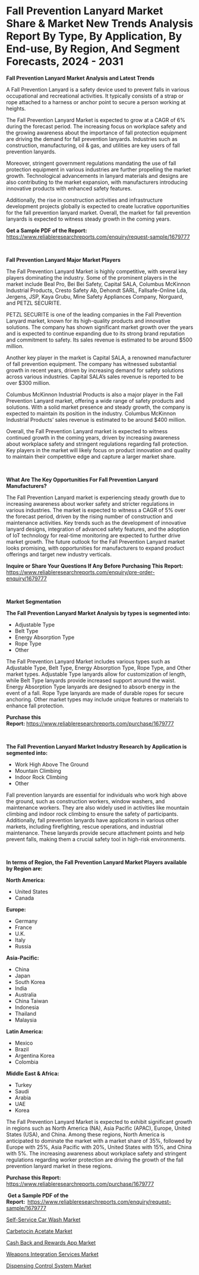 <p><h1>Fall Prevention Lanyard Market Share & Market New Trends Analysis Report By Type, By Application, By End-use, By Region, And Segment Forecasts, 2024 - 2031</h1></p><p><strong>Fall Prevention Lanyard Market Analysis and Latest Trends</strong></p>
<p><p>A Fall Prevention Lanyard is a safety device used to prevent falls in various occupational and recreational activities. It typically consists of a strap or rope attached to a harness or anchor point to secure a person working at heights.</p><p>The Fall Prevention Lanyard Market is expected to grow at a CAGR of 6% during the forecast period. The increasing focus on workplace safety and the growing awareness about the importance of fall protection equipment are driving the demand for fall prevention lanyards. Industries such as construction, manufacturing, oil & gas, and utilities are key users of fall prevention lanyards.</p><p>Moreover, stringent government regulations mandating the use of fall protection equipment in various industries are further propelling the market growth. Technological advancements in lanyard materials and designs are also contributing to the market expansion, with manufacturers introducing innovative products with enhanced safety features.</p><p>Additionally, the rise in construction activities and infrastructure development projects globally is expected to create lucrative opportunities for the fall prevention lanyard market. Overall, the market for fall prevention lanyards is expected to witness steady growth in the coming years.</p></p>
<p><strong>Get a Sample PDF of the Report:&nbsp;</strong> <a href="https://www.reliableresearchreports.com/enquiry/request-sample/1679777">https://www.reliableresearchreports.com/enquiry/request-sample/1679777</a></p>
<p>&nbsp;</p>
<p><strong>Fall Prevention Lanyard Major Market Players</strong></p>
<p><p>The Fall Prevention Lanyard Market is highly competitive, with several key players dominating the industry. Some of the prominent players in the market include Beal Pro, Bei Bei Safety, Capital SALA, Columbus McKinnon Industrial Products, Cresto Safety Ab, Dehondt SARL, Fallsafe-Online Lda, Jergens, JSP, Kaya Grubu, Mine Safety Appliances Company, Norguard, and PETZL SECURITE.</p><p>PETZL SECURITE is one of the leading companies in the Fall Prevention Lanyard market, known for its high-quality products and innovative solutions. The company has shown significant market growth over the years and is expected to continue expanding due to its strong brand reputation and commitment to safety. Its sales revenue is estimated to be around $500 million.</p><p>Another key player in the market is Capital SALA, a renowned manufacturer of fall prevention equipment. The company has witnessed substantial growth in recent years, driven by increasing demand for safety solutions across various industries. Capital SALA’s sales revenue is reported to be over $300 million.</p><p>Columbus McKinnon Industrial Products is also a major player in the Fall Prevention Lanyard market, offering a wide range of safety products and solutions. With a solid market presence and steady growth, the company is expected to maintain its position in the industry. Columbus McKinnon Industrial Products’ sales revenue is estimated to be around $400 million.</p><p>Overall, the Fall Prevention Lanyard market is expected to witness continued growth in the coming years, driven by increasing awareness about workplace safety and stringent regulations regarding fall protection. Key players in the market will likely focus on product innovation and quality to maintain their competitive edge and capture a larger market share.</p></p>
<p>&nbsp;</p>
<p><strong>What Are The Key Opportunities For Fall Prevention Lanyard Manufacturers?</strong></p>
<p><p>The Fall Prevention Lanyard market is experiencing steady growth due to increasing awareness about worker safety and stricter regulations in various industries. The market is expected to witness a CAGR of 5% over the forecast period, driven by the rising number of construction and maintenance activities. Key trends such as the development of innovative lanyard designs, integration of advanced safety features, and the adoption of IoT technology for real-time monitoring are expected to further drive market growth. The future outlook for the Fall Prevention Lanyard market looks promising, with opportunities for manufacturers to expand product offerings and target new industry verticals.</p></p>
<p><strong>Inquire or Share Your Questions If Any Before Purchasing This Report:</strong> <a href="https://www.reliableresearchreports.com/enquiry/pre-order-enquiry/1679777">https://www.reliableresearchreports.com/enquiry/pre-order-enquiry/1679777</a></p>
<p>&nbsp;</p>
<p><strong>Market Segmentation</strong></p>
<p><strong>The Fall Prevention Lanyard Market Analysis by types is segmented into:</strong></p>
<p><ul><li>Adjustable Type</li><li>Belt Type</li><li>Energy Absorption Type</li><li>Rope Type</li><li>Other</li></ul></p>
<p><p>The Fall Prevention Lanyard Market includes various types such as Adjustable Type, Belt Type, Energy Absorption Type, Rope Type, and Other market types. Adjustable Type lanyards allow for customization of length, while Belt Type lanyards provide increased support around the waist. Energy Absorption Type lanyards are designed to absorb energy in the event of a fall. Rope Type lanyards are made of durable ropes for secure anchoring. Other market types may include unique features or materials to enhance fall protection.</p></p>
<p><strong>Purchase this Report:&nbsp;</strong><a href="https://www.reliableresearchreports.com/purchase/1679777">https://www.reliableresearchreports.com/purchase/1679777</a></p>
<p>&nbsp;</p>
<p><strong>The Fall Prevention Lanyard Market Industry Research by Application is segmented into:</strong></p>
<p><ul><li>Work High Above The Ground</li><li>Mountain Climbing</li><li>Indoor Rock Climbing</li><li>Other</li></ul></p>
<p><p>Fall prevention lanyards are essential for individuals who work high above the ground, such as construction workers, window washers, and maintenance workers. They are also widely used in activities like mountain climbing and indoor rock climbing to ensure the safety of participants. Additionally, fall prevention lanyards have applications in various other markets, including firefighting, rescue operations, and industrial maintenance. These lanyards provide secure attachment points and help prevent falls, making them a crucial safety tool in high-risk environments.</p></p>
<p>&nbsp;</p>
<p><strong>In terms of Region, the Fall Prevention Lanyard Market Players available by Region are:</strong></p>
<p>
    <p> <strong> North America: </strong>
        <ul>
            <li>United States</li>
            <li>Canada</li>
        </ul>
        </p> 
    <p> <strong> Europe: </strong>
        <ul>
            <li>Germany</li>
            <li>France</li>
            <li>U.K.</li>
            <li>Italy</li>
            <li>Russia</li>
        </ul>
        </p> 
    <p> <strong> Asia-Pacific: </strong>
        <ul>
            <li>China</li>
            <li>Japan</li>
            <li>South Korea</li>
            <li>India</li>
            <li>Australia</li>
            <li>China Taiwan</li>
            <li>Indonesia</li>
            <li>Thailand</li>
            <li>Malaysia</li>
        </ul>
        </p> 
    <p> <strong> Latin America: </strong>
        <ul>
            <li>Mexico</li>
            <li>Brazil</li>
            <li>Argentina Korea</li>
            <li>Colombia</li>
        </ul>
        </p> 
    <p> <strong> Middle East & Africa: </strong>
        <ul>
            <li>Turkey</li>
            <li>Saudi</li>
            <li>Arabia</li>
            <li>UAE</li>
            <li>Korea</li>
        </ul>
    </p>
    </p>
<p><p>The Fall Prevention Lanyard Market is expected to exhibit significant growth in regions such as North America (NA), Asia Pacific (APAC), Europe, United States (USA), and China. Among these regions, North America is anticipated to dominate the market with a market share of 35%, followed by Europe with 25%, Asia Pacific with 20%, United States with 15%, and China with 5%. The increasing awareness about workplace safety and stringent regulations regarding worker protection are driving the growth of the fall prevention lanyard market in these regions.</p></p>
<p><strong>Purchase this Report: </strong><a href="https://www.reliableresearchreports.com/purchase/1679777">https://www.reliableresearchreports.com/purchase/1679777</a></p>
<p>&nbsp;<strong>Get a Sample PDF of the Report:&nbsp;&nbsp;</strong><a href="https://www.reliableresearchreports.com/enquiry/request-sample/1679777">https://www.reliableresearchreports.com/enquiry/request-sample/1679777</a></p>
<p><strong></strong></p>
<p><p><a href="https://medium.com/@emilywong49/self-service-car-wash-market-comprehensive-assessment-by-type-application-and-geography-db5d6efa854e">Self-Service Car Wash Market</a></p><p><a href="https://github.com/Angelnienowdseej3e45z3p8c/Market-Research-Report-List-1/blob/main/carbetocin-acetate-market.md">Carbetocin Acetate Market</a></p><p><a href="https://medium.com/@jeanlopez1945/cash-back-and-rewards-app-market-exploring-market-share-market-trends-and-future-growth-822a8914531e">Cash Back and Rewards App Market</a></p><p><a href="https://medium.com/@teresalittle41/weapons-integration-services-market-outlook-industry-overview-and-forecast-2024-to-2031-5be4124cd30a">Weapons Integration Services Market</a></p><p><a href="https://medium.com/@teresalittle41/analyzing-dispensing-control-system-market-global-industry-perspective-and-forecast-2024-to-2031-365d37bc04cd">Dispensing Control System Market</a></p></p>